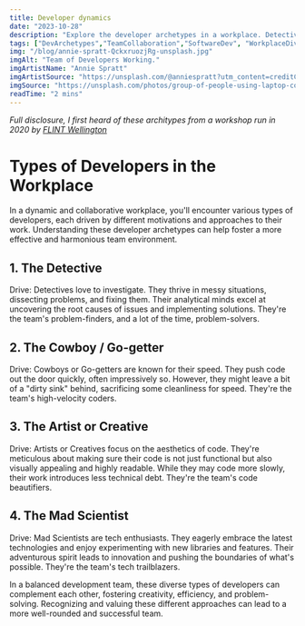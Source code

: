 ```yaml
---
title: Developer dynamics
date: "2023-10-28"
description: "Explore the developer archetypes in a workplace. Detectives solve issues, Cowboys code quickly, Artists prioritize aesthetics, and Mad Scientists innovate with tech. Understanding these types can boost team dynamics."
tags: ["DevArchetypes","TeamCollaboration","SoftwareDev", "WorkplaceDiversity", "FLINTWellington"]
img: "/blog/annie-spratt-QckxruozjRg-unsplash.jpg"
imgAlt: "Team of Developers Working."
imgArtistName: "Annie Spratt"
imgArtistSource: "https://unsplash.com/@anniespratt?utm_content=creditCopyText&utm_medium=referral&utm_source=unsplash"
imgSource: "https://unsplash.com/photos/group-of-people-using-laptop-computer-QckxruozjRg?utm_content=creditCopyText&utm_medium=referral&utm_source=unsplash"
readTime: "2 mins"
---
```


*Full disclosure, I first heard of these architypes from a workshop run in 2020 by [FLINT Wellington](https://tuanz.org.nz/flint/flint-wellington/)*

# Types of Developers in the Workplace

In a dynamic and collaborative workplace, you'll encounter various types of developers, each driven by different motivations and approaches to their work. Understanding these developer archetypes can help foster a more effective and harmonious team environment.

## 1. The Detective

Drive: Detectives love to investigate. They thrive in messy situations, dissecting problems, and fixing them. Their analytical minds excel at uncovering the root causes of issues and implementing solutions. They're the team's problem-finders, and a lot of the time, problem-solvers.

## 2. The Cowboy / Go-getter

Drive: Cowboys or Go-getters are known for their speed. They push code out the door quickly, often impressively so. However, they might leave a bit of a "dirty sink" behind, sacrificing some cleanliness for speed. They're the team's high-velocity coders.

## 3. The Artist or Creative

Drive: Artists or Creatives focus on the aesthetics of code. They're meticulous about making sure their code is not just functional but also visually appealing and highly readable. While they may code more slowly, their work introduces less technical debt. They're the team's code beautifiers.

## 4. The Mad Scientist

Drive: Mad Scientists are tech enthusiasts. They eagerly embrace the latest technologies and enjoy experimenting with new libraries and features. Their adventurous spirit leads to innovation and pushing the boundaries of what's possible. They're the team's tech trailblazers.

In a balanced development team, these diverse types of developers can complement each other, fostering creativity, efficiency, and problem-solving. Recognizing and valuing these different approaches can lead to a more well-rounded and successful team.
